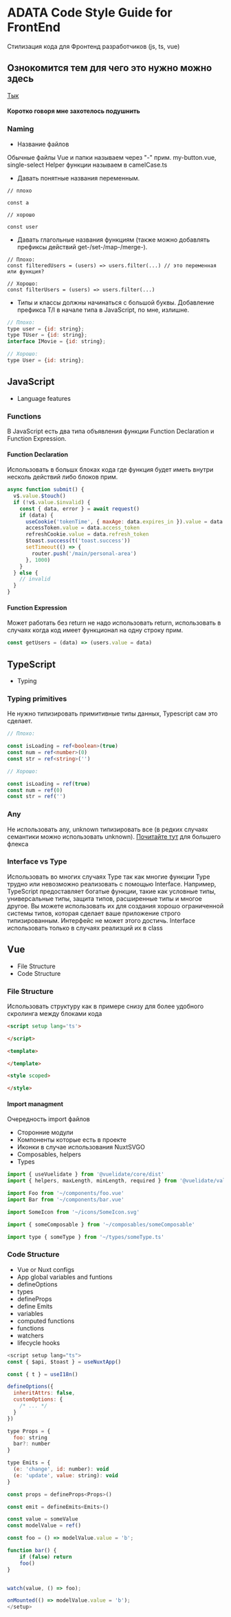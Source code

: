 
# ADATA Code Style Guide for FrontEnd

Стилизация кода для Фронтенд разработчиков (js, ts, vue)





## Ознокомится тем для чего это нужно можно здесь

[Тык](https://habr.com/ru/companies/manychat/articles/468953/)

#### Коротко говоря мне захотелось подушнить

### Naming

* Название файлов

Обычные файлы Vue и папки называем через "-" прим. my-button.vue, single-select
Helper функции называем в camelCase.ts

* Давать понятные названия переменным.

```javasript
// плохо

const a

// хорошо

const user
```

* Давать глагольные названия функциям (также можно добавлять префиксы действий get-/set-/map-/merge-).

```javasript
// Плохо: 
const filteredUsers = (users) => users.filter(...) // это переменная или функция?

// Хорошо: 
const filterUsers = (users) => users.filter(...)
```
* Типы и классы должны начинаться с большой буквы. Добавление префикса T/I в начале типа в JavaScript, по мне, излишне.

```javascript
// Плохо:
type user = {id: string};
type TUser = {id: string};
interface IMovie = {id: string};

// Хорошо:
type User = {id: string};
```

## JavaScript
- Language features

### Functions

В JavaScript есть два типа объявления функции Function Declaration и Function Expression.

#### Function Declaration

Использовать в большх блоках кода где функция будет иметь внутри несколь действий либо блоков прим.

```javascript
async function submit() {
  v$.value.$touch()
  if (!v$.value.$invalid) {
    const { data, error } = await request()
    if (data) {
      useCookie('tokenTime', { maxAge: data.expires_in }).value = data.expires_in
      accessToken.value = data.access_token
      refreshCookie.value = data.refresh_token
      $toast.success(t('toast.success'))
      setTimeout(() => {
        router.push('/main/personal-area')
      }, 1000)
    }
  } else {
    // invalid
  }
}
```

#### Function Expression

Может работать без return не надо использовать return, использовать в случаях когда код имеет функционал на одну строку прим.

```javascript
const getUsers = (data) => (users.value = data)
```
## TypeScript

- Typing

### Typing primitives

Не нужно типизировать примитивные типы данных, Typescript сам это сделает.

```typescript
// Плохо:

const isLoading = ref<boolean>(true)
const num = ref<number>(0)
const str = ref<string>('')

// Хорошо:

const isLoading = ref(true)
const num = ref(0)
const str = ref('')
```

### Any

Не использовать any, unknown типизировать все (в редких случаях семантики можно использовать unknown).
[Почитайте тут](https://www.typescriptlang.org/docs/handbook/utility-types.html) для большего флекса

### Interface vs Type

Использовать во многих случаях Type так как многие функции Type трудно или невозможно реализовать с помощью Interface. Например, TypeScript предоставляет богатые функции, такие как условные типы, универсальные типы, защита типов, расширенные типы и многое другое. Вы можете использовать их для создания хорошо ограниченной системы типов, которая сделает ваше приложение строго типизированным. Интерфейс не может этого достичь.
Interface использовать только в случаях реализций их в class


## Vue
- File Structure
- Code Structure

### File Structure
Использовать структуру как в примере снизу для более удобного скролинга между блоками кода
```html
<script setup lang='ts'>

</script>

<template>

</template>

<style scoped>

</style>
```

#### Import managment

Очередность import файлов
- Сторонние модули
- Компоненты которые есть в проекте
- Иконки в случае использования NuxtSVGO
- Composables, helpers
- Types

```javascript
import { useVuelidate } from '@vuelidate/core/dist'
import { helpers, maxLength, minLength, required } from '@vuelidate/validators/dist'

import Foo from '~/components/foo.vue'
import Bar from '~/components/bar.vue'

import SomeIcon from '~/icons/SomeIcon.svg'

import { someComposable } from '~/composables/someComposable'

import type { someType } from '~/types/someType.ts'
```

### Code Structure
- Vue or Nuxt configs
- App global variables and funtions
- defineOptions
- types
- defineProps
- define Emits
- variables
- computed functions
- functions
- watchers
- lifecycle hooks

```javascript
<script setup lang="ts">
const { $api, $toast } = useNuxtApp()

const { t } = useI18n()

defineOptions({
  inheritAttrs: false,
  customOptions: {
    /* ... */
  }
})

type Props = {
  foo: string
  bar?: number
}

type Emits = {
  (e: 'change', id: number): void
  (e: 'update', value: string): void
}

const props = defineProps<Props>()

const emit = defineEmits<Emits>()

const value = someValue
const modelValue = ref()

const foo = () => modelValue.value = 'b';

function bar() {
    if (false) return
    foo()
}


watch(value, () => foo);

onMounted(() => modelValue.value = 'b');
</setup>
```



